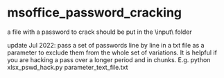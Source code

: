 # msoffice_password_cracking

a file with a password to crack should be put in the \input\ folder 

update Jul 2022: pass a set of passwords line by line in a txt file as a parameter to exclude them from the whole set of variations. It is helpful if you are hacking a pass over a longer period and in chunks. E.g. python xlsx_pswd_hack.py parameter_text_file.txt
